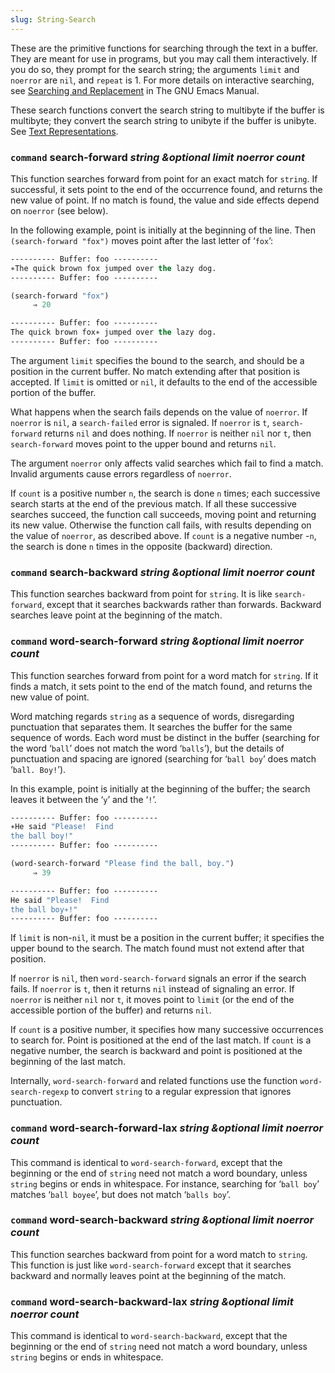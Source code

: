 ```yaml
---
slug: String-Search
---
```


These are the primitive functions for searching through the text in a buffer. They are meant for use in programs, but you may call them interactively. If you do so, they prompt for the search string; the arguments `limit` and `noerror` are `nil`, and `repeat` is 1. For more details on interactive searching, see [Searching and Replacement](https://www.gnu.org/software/emacs/manual/html_mono/emacs.html#Search) in The GNU Emacs Manual.

These search functions convert the search string to multibyte if the buffer is multibyte; they convert the search string to unibyte if the buffer is unibyte. See [Text Representations](/docs/elisp/Text-Representations).

### <span className="tag command">`command`</span> **search-forward** *string \&optional limit noerror count*

This function searches forward from point for an exact match for `string`. If successful, it sets point to the end of the occurrence found, and returns the new value of point. If no match is found, the value and side effects depend on `noerror` (see below).

In the following example, point is initially at the beginning of the line. Then `(search-forward "fox")` moves point after the last letter of ‘`fox`’:

```lisp
---------- Buffer: foo ----------
∗The quick brown fox jumped over the lazy dog.
---------- Buffer: foo ----------
```



```lisp
(search-forward "fox")
     ⇒ 20

---------- Buffer: foo ----------
The quick brown fox∗ jumped over the lazy dog.
---------- Buffer: foo ----------
```

The argument `limit` specifies the bound to the search, and should be a position in the current buffer. No match extending after that position is accepted. If `limit` is omitted or `nil`, it defaults to the end of the accessible portion of the buffer.

What happens when the search fails depends on the value of `noerror`. If `noerror` is `nil`, a `search-failed` error is signaled. If `noerror` is `t`, `search-forward` returns `nil` and does nothing. If `noerror` is neither `nil` nor `t`, then `search-forward` moves point to the upper bound and returns `nil`.

The argument `noerror` only affects valid searches which fail to find a match. Invalid arguments cause errors regardless of `noerror`.

If `count` is a positive number `n`, the search is done `n` times; each successive search starts at the end of the previous match. If all these successive searches succeed, the function call succeeds, moving point and returning its new value. Otherwise the function call fails, with results depending on the value of `noerror`, as described above. If `count` is a negative number -`n`, the search is done `n` times in the opposite (backward) direction.

### <span className="tag command">`command`</span> **search-backward** *string \&optional limit noerror count*

This function searches backward from point for `string`. It is like `search-forward`, except that it searches backwards rather than forwards. Backward searches leave point at the beginning of the match.

### <span className="tag command">`command`</span> **word-search-forward** *string \&optional limit noerror count*

This function searches forward from point for a word match for `string`. If it finds a match, it sets point to the end of the match found, and returns the new value of point.

Word matching regards `string` as a sequence of words, disregarding punctuation that separates them. It searches the buffer for the same sequence of words. Each word must be distinct in the buffer (searching for the word ‘`ball`’ does not match the word ‘`balls`’), but the details of punctuation and spacing are ignored (searching for ‘`ball boy`’ does match ‘`ball. Boy!`’).

In this example, point is initially at the beginning of the buffer; the search leaves it between the ‘`y`’ and the ‘`!`’.

```lisp
---------- Buffer: foo ----------
∗He said "Please!  Find
the ball boy!"
---------- Buffer: foo ----------
```



```lisp
(word-search-forward "Please find the ball, boy.")
     ⇒ 39

---------- Buffer: foo ----------
He said "Please!  Find
the ball boy∗!"
---------- Buffer: foo ----------
```

If `limit` is non-`nil`, it must be a position in the current buffer; it specifies the upper bound to the search. The match found must not extend after that position.

If `noerror` is `nil`, then `word-search-forward` signals an error if the search fails. If `noerror` is `t`, then it returns `nil` instead of signaling an error. If `noerror` is neither `nil` nor `t`, it moves point to `limit` (or the end of the accessible portion of the buffer) and returns `nil`.

If `count` is a positive number, it specifies how many successive occurrences to search for. Point is positioned at the end of the last match. If `count` is a negative number, the search is backward and point is positioned at the beginning of the last match.

Internally, `word-search-forward` and related functions use the function `word-search-regexp` to convert `string` to a regular expression that ignores punctuation.

### <span className="tag command">`command`</span> **word-search-forward-lax** *string \&optional limit noerror count*

This command is identical to `word-search-forward`, except that the beginning or the end of `string` need not match a word boundary, unless `string` begins or ends in whitespace. For instance, searching for ‘`ball boy`’ matches ‘`ball boyee`’, but does not match ‘`balls boy`’.

### <span className="tag command">`command`</span> **word-search-backward** *string \&optional limit noerror count*

This function searches backward from point for a word match to `string`. This function is just like `word-search-forward` except that it searches backward and normally leaves point at the beginning of the match.

### <span className="tag command">`command`</span> **word-search-backward-lax** *string \&optional limit noerror count*

This command is identical to `word-search-backward`, except that the beginning or the end of `string` need not match a word boundary, unless `string` begins or ends in whitespace.
